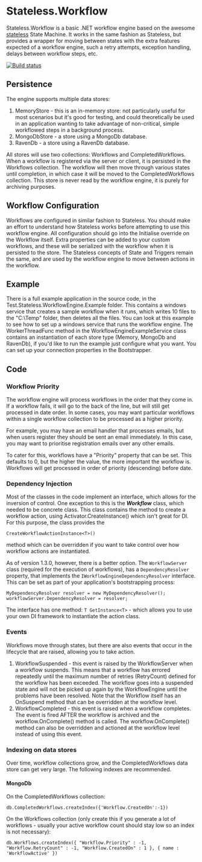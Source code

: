 Stateless.Workflow
==================

Stateless.Workflow is a basic .NET workflow engine based on the awesome [stateless](https://code.google.com/p/stateless/) State Machine. It works in the same fashion as Stateless, but provides a wrapper for moving between states with the extra features expected of a workflow engine, such a retry attempts, exception handling, delays between workflow steps, etc.

[![Build status](https://ci.appveyor.com/api/projects/status/vb99b6kidifjl1ir?svg=true)](https://ci.appveyor.com/project/mrsalmon1976/stateless-workflowengine)

## Persistence

The engine supports multiple data stores: 

 1. MemoryStore - this is an in-memory store: not particularly useful for most scenarios but it's good for testing, and could theoretically be used in an application wanting to take advantage of non-critical, simple workflowed steps in a background process.
 2. MongoDbStore - a store using a MongoDb database.
 3. RavenDb - a store using a RavenDb database.
 
All stores will use two collections: Workflows and CompletedWorkflows.  When a workflow is registered via the server or client, it is persisted in the Workflows collection.  The workflow will then move through various states until completion, in which case it will be moved to the CompletedWorkflows collection.  This store is never read by the workflow engine, it is purely for archiving purposes.

## Workflow Configuration

Workflows are configured in similar fashion to Stateless.  You should make an effort to understand how Stateless works before attempting to use this workflow engine.  All configuration should go into the Initialise override on the Workflow itself.  Extra properties can be added to your custom workflows, and these will be serialized with the workflow when it is persisted to the store. The Stateless concepts of State and Triggers remain the same, and are used by the workflow engine to move between actions in the workflow.

## Example  

There is a full example application in the source code, in the Test.Stateless.WorkflowEngine.Example folder.  This contains a windows service that creates a sample workflow when it runs, which writes 10 files to the "C:\Temp" folder, then deletes all the files.  You can look at this example to see how to set up a windows service that runs the workflow engine.  The WorkerThreadFunc method in the WorkflowEngineExampleService class contains an instantiation of each store type (Memory, MongoDb and RavenDb), if you'd like to run the example just configure what you want.  You can set up your connection properties in the Bootstrapper.

## Code

### Workflow Priority

The workflow engine will process workflows in the order that they come in.  If a workflow fails, it will go to the back of the line, but will still get processed in date order.  In some cases, you may want particular workflows within a single workflow collection to be processed as a higher priority.  

For example, you may have an email handler that processes emails, but when users register they should be sent an email immediately.  In this case, you may want to prioritise registration emails over any other emails.

To cater for this, workflows have a "Priority" property that can be set.  This defaults to 0, but the higher the value, the more important the workflow is.  Workflows will get processed in order of priority (descending) before date.

### Dependency Injection

Most of the classes in the code implement an interface, which allows for the inversion of control.  One exception to this is 
the **_Workflow_** class, which needed to be concrete class.  This class contains the method to create a workflow action, using 
Activator.CreateInstance() which isn't great for DI.  For this purpose, the class provides the 

```
CreateWorkflowActionInstance<T>()
```

method which can be overridden if you want to take control over how workflow actions are instantiated.

As of version 1.3.0, however, there is a better option.  The `WorkflowServer` class (required for the execution of workflows), has a `DependencyResolver` property, that implements the `IWorkflowEngineDependencyResolver` interface.  This can be set as part of your application's bootstrapping process:

```
MyDependencyResolver resolver = new MyDependencyResolver();
workflowServer.DependencyResolver = resolver;
```

The interface has one method: `T GetInstance<T>` - which allows you to use your own DI framework to instantiate the action class.

### Events

Workflows move through states, but there are also events that occur in the lifecycle that are raised, allowing you to take 
action.

1. WorkflowSuspended - this event is raised by the WorkflowServer when a workflow suspends.  This means that a workflow has errored repeatedly 
until the maximum number of retries (RetryCount) defined for the workflow has been exceeded.  The workflow goes into a suspended state and will 
not be picked up again by the WorkflowEngine until the problems have been resolved.  Note that the Workflow itself has an OnSuspend method that 
can be overridden at the workflow level. 
2. WorkflowCompleted - this event is raised when a workflow completes.  The event is fired AFTER the workflow is archived and the workflow.OnComplete() 
method is called.  The workflow.OnComplete() method can also be overridden and actioned at the workflow level instead of using this event.

### Indexing on data stores

Over time, workflow collections grow, and the CompletedWorkflows data store can get very large.  The following indexes are recommended.

#### MongoDb

On the CompletedWorkflows collection:

```db.CompletedWorkflows.createIndex({'Workflow.CreatedOn':-1})```

On the Workflows collection (only create this if you generate a lot of workflows - usually your active workflow count should stay low so an index is not necessary):

```db.Workflows.createIndex({ "Workflow.Priority" : -1, "Workflow.RetryCount" : -1, "Workflow.CreatedOn" : 1 }, { name : 'WorkflowActive' })```
